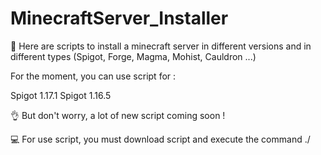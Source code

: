 # MinecraftServer_Installer
 🔴 Here are scripts to install a minecraft server in different versions and in different types (Spigot, Forge, Magma, Mohist, Cauldron ...)

For the moment, you can use script for :

Spigot 1.17.1
Spigot 1.16.5

👌 But don't worry, a lot of new script coming soon ! 

💻 For use script, you must download script and execute the command ./<script name>.sh.

⚠️ Warning, this script is for the moment running only on Debian.

🥺 Script made by a French person so please be forgiving on the spelling.
